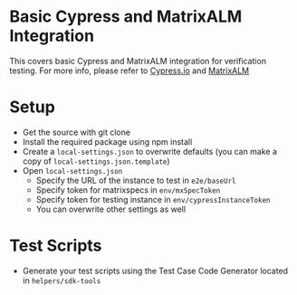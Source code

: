 # Basic Cypress and MatrixALM Integration

This covers basic Cypress and MatrixALM integration for verification testing. For more info, please refer to [Cypress.io](https://www.cypress.io/) and [MatrixALM](https://matrixreq.com/products/alm)

# Setup

-   Get the source with git clone
-   Install the required package using npm install
-   Create a `local-settings.json` to overwrite defaults (you can make a copy of `local-settings.json.template`)
-   Open `local-settings.json`
    -   Specify the URL of the instance to test in `e2e/baseUrl`
    -   Specify token for matrixspecs in `env/mxSpecToken`
    -   Specify token for testing instance in `env/cypressInstanceToken`
    -   You can overwrite other settings as well

# Test Scripts

-   Generate your test scripts using the Test Case Code Generator located in `helpers/sdk-tools`
